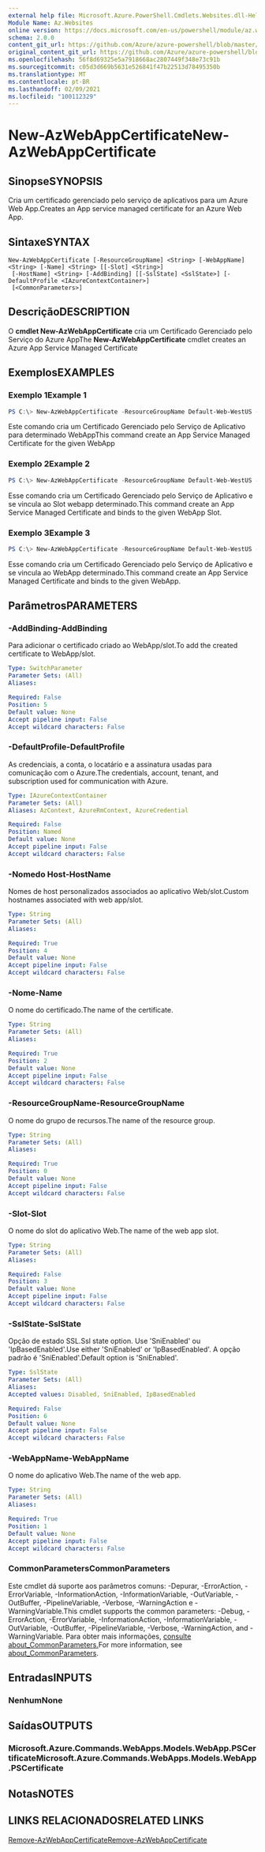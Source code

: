 ```yaml
---
external help file: Microsoft.Azure.PowerShell.Cmdlets.Websites.dll-Help.xml
Module Name: Az.Websites
online version: https://docs.microsoft.com/en-us/powershell/module/az.websites/new-AzWebAppCertificate
schema: 2.0.0
content_git_url: https://github.com/Azure/azure-powershell/blob/master/src/Websites/Websites/help/New-AzWebAppCertificate.md
original_content_git_url: https://github.com/Azure/azure-powershell/blob/master/src/Websites/Websites/help/New-AzWebAppCertificate.md
ms.openlocfilehash: 56f8d69325e5a7918668ac2807449f348e73c91b
ms.sourcegitcommit: c05d3d669b5631e526841f47b22513d78495350b
ms.translationtype: MT
ms.contentlocale: pt-BR
ms.lasthandoff: 02/09/2021
ms.locfileid: "100112329"
---
```

# <span data-ttu-id="af4f0-101">New-AzWebAppCertificate</span><span class="sxs-lookup"><span data-stu-id="af4f0-101">New-AzWebAppCertificate</span></span>

## <span data-ttu-id="af4f0-102">Sinopse</span><span class="sxs-lookup"><span data-stu-id="af4f0-102">SYNOPSIS</span></span>
<span data-ttu-id="af4f0-103">Cria um certificado gerenciado pelo serviço de aplicativos para um Azure Web App.</span><span class="sxs-lookup"><span data-stu-id="af4f0-103">Creates an App service managed certificate for an Azure Web App.</span></span> 

## <span data-ttu-id="af4f0-104">Sintaxe</span><span class="sxs-lookup"><span data-stu-id="af4f0-104">SYNTAX</span></span>

```
New-AzWebAppCertificate [-ResourceGroupName] <String> [-WebAppName] <String> [-Name] <String> [[-Slot] <String>]
 [-HostName] <String> [-AddBinding] [[-SslState] <SslState>] [-DefaultProfile <IAzureContextContainer>]
 [<CommonParameters>]
```

## <span data-ttu-id="af4f0-105">Descrição</span><span class="sxs-lookup"><span data-stu-id="af4f0-105">DESCRIPTION</span></span>
<span data-ttu-id="af4f0-106">O **cmdlet New-AzWebAppCertificate** cria um Certificado Gerenciado pelo Serviço do Azure App</span><span class="sxs-lookup"><span data-stu-id="af4f0-106">The **New-AzWebAppCertificate** cmdlet creates an Azure App Service Managed Certificate</span></span>
## <span data-ttu-id="af4f0-107">Exemplos</span><span class="sxs-lookup"><span data-stu-id="af4f0-107">EXAMPLES</span></span>

### <span data-ttu-id="af4f0-108">Exemplo 1</span><span class="sxs-lookup"><span data-stu-id="af4f0-108">Example 1</span></span>
```powershell
PS C:\> New-AzWebAppCertificate -ResourceGroupName Default-Web-WestUS -WebAppName "ContosoSite" -Name"ContosoCert" -HostName "www.ContosoSite.net"
```

<span data-ttu-id="af4f0-109">Este comando cria um Certificado Gerenciado pelo Serviço de Aplicativo para determinado WebApp</span><span class="sxs-lookup"><span data-stu-id="af4f0-109">This command create an App Service Managed Certificate for the given WebApp</span></span>

### <span data-ttu-id="af4f0-110">Exemplo 2</span><span class="sxs-lookup"><span data-stu-id="af4f0-110">Example 2</span></span>
```powershell
PS C:\> New-AzWebAppCertificate -ResourceGroupName Default-Web-WestUS -WebAppName "ContosoSite" -Name"ContosoCert" -HostName "www.ContosoSite.net" -Slot "test" -AddCertBinding
```

<span data-ttu-id="af4f0-111">Esse comando cria um Certificado Gerenciado pelo Serviço de Aplicativo e se vincula ao Slot webapp determinado.</span><span class="sxs-lookup"><span data-stu-id="af4f0-111">This command create an App Service Managed Certificate and binds to the given WebApp Slot.</span></span>

### <span data-ttu-id="af4f0-112">Exemplo 3</span><span class="sxs-lookup"><span data-stu-id="af4f0-112">Example 3</span></span>
```powershell
PS C:\> New-AzWebAppCertificate -ResourceGroupName Default-Web-WestUS -WebAppName "ContosoSite" -Name"ContosoCert" -HostName "www.ContosoSite.net" -AddBinding
```

<span data-ttu-id="af4f0-113">Esse comando cria um Certificado Gerenciado pelo Serviço de Aplicativo e se vincula ao WebApp determinado.</span><span class="sxs-lookup"><span data-stu-id="af4f0-113">This command create an App Service Managed Certificate and binds to the given WebApp.</span></span>

## <span data-ttu-id="af4f0-114">Parâmetros</span><span class="sxs-lookup"><span data-stu-id="af4f0-114">PARAMETERS</span></span>

### <span data-ttu-id="af4f0-115">-AddBinding</span><span class="sxs-lookup"><span data-stu-id="af4f0-115">-AddBinding</span></span>
<span data-ttu-id="af4f0-116">Para adicionar o certificado criado ao WebApp/slot.</span><span class="sxs-lookup"><span data-stu-id="af4f0-116">To add the created certificate to WebApp/slot.</span></span>

```yaml
Type: SwitchParameter
Parameter Sets: (All)
Aliases:

Required: False
Position: 5
Default value: None
Accept pipeline input: False
Accept wildcard characters: False
```

### <span data-ttu-id="af4f0-117">-DefaultProfile</span><span class="sxs-lookup"><span data-stu-id="af4f0-117">-DefaultProfile</span></span>
<span data-ttu-id="af4f0-118">As credenciais, a conta, o locatário e a assinatura usadas para comunicação com o Azure.</span><span class="sxs-lookup"><span data-stu-id="af4f0-118">The credentials, account, tenant, and subscription used for communication with Azure.</span></span>

```yaml
Type: IAzureContextContainer
Parameter Sets: (All)
Aliases: AzContext, AzureRmContext, AzureCredential

Required: False
Position: Named
Default value: None
Accept pipeline input: False
Accept wildcard characters: False
```

### <span data-ttu-id="af4f0-119">-Nomedo Host</span><span class="sxs-lookup"><span data-stu-id="af4f0-119">-HostName</span></span>
<span data-ttu-id="af4f0-120">Nomes de host personalizados associados ao aplicativo Web/slot.</span><span class="sxs-lookup"><span data-stu-id="af4f0-120">Custom hostnames associated with web app/slot.</span></span>

```yaml
Type: String
Parameter Sets: (All)
Aliases:

Required: True
Position: 4
Default value: None
Accept pipeline input: False
Accept wildcard characters: False
```

### <span data-ttu-id="af4f0-121">-Nome</span><span class="sxs-lookup"><span data-stu-id="af4f0-121">-Name</span></span>
<span data-ttu-id="af4f0-122">O nome do certificado.</span><span class="sxs-lookup"><span data-stu-id="af4f0-122">The name of the certificate.</span></span>

```yaml
Type: String
Parameter Sets: (All)
Aliases:

Required: True
Position: 2
Default value: None
Accept pipeline input: False
Accept wildcard characters: False
```

### <span data-ttu-id="af4f0-123">-ResourceGroupName</span><span class="sxs-lookup"><span data-stu-id="af4f0-123">-ResourceGroupName</span></span>
<span data-ttu-id="af4f0-124">O nome do grupo de recursos.</span><span class="sxs-lookup"><span data-stu-id="af4f0-124">The name of the resource group.</span></span>

```yaml
Type: String
Parameter Sets: (All)
Aliases:

Required: True
Position: 0
Default value: None
Accept pipeline input: False
Accept wildcard characters: False
```

### <span data-ttu-id="af4f0-125">-Slot</span><span class="sxs-lookup"><span data-stu-id="af4f0-125">-Slot</span></span>
<span data-ttu-id="af4f0-126">O nome do slot do aplicativo Web.</span><span class="sxs-lookup"><span data-stu-id="af4f0-126">The name of the web app slot.</span></span>

```yaml
Type: String
Parameter Sets: (All)
Aliases:

Required: False
Position: 3
Default value: None
Accept pipeline input: False
Accept wildcard characters: False
```

### <span data-ttu-id="af4f0-127">-SslState</span><span class="sxs-lookup"><span data-stu-id="af4f0-127">-SslState</span></span>
<span data-ttu-id="af4f0-128">Opção de estado SSL.</span><span class="sxs-lookup"><span data-stu-id="af4f0-128">Ssl state option.</span></span>
<span data-ttu-id="af4f0-129">Use 'SniEnabled' ou 'IpBasedEnabled'.</span><span class="sxs-lookup"><span data-stu-id="af4f0-129">Use either 'SniEnabled' or 'IpBasedEnabled'.</span></span>
<span data-ttu-id="af4f0-130">A opção padrão é 'SniEnabled'.</span><span class="sxs-lookup"><span data-stu-id="af4f0-130">Default option is 'SniEnabled'.</span></span>

```yaml
Type: SslState
Parameter Sets: (All)
Aliases:
Accepted values: Disabled, SniEnabled, IpBasedEnabled

Required: False
Position: 6
Default value: None
Accept pipeline input: False
Accept wildcard characters: False
```

### <span data-ttu-id="af4f0-131">-WebAppName</span><span class="sxs-lookup"><span data-stu-id="af4f0-131">-WebAppName</span></span>
<span data-ttu-id="af4f0-132">O nome do aplicativo Web.</span><span class="sxs-lookup"><span data-stu-id="af4f0-132">The name of the web app.</span></span>

```yaml
Type: String
Parameter Sets: (All)
Aliases:

Required: True
Position: 1
Default value: None
Accept pipeline input: False
Accept wildcard characters: False
```

### <span data-ttu-id="af4f0-133">CommonParameters</span><span class="sxs-lookup"><span data-stu-id="af4f0-133">CommonParameters</span></span>
<span data-ttu-id="af4f0-134">Este cmdlet dá suporte aos parâmetros comuns: -Depurar, -ErrorAction, -ErrorVariable, -InformationAction, -InformationVariable, -OutVariable, -OutBuffer, -PipelineVariable, -Verbose, -WarningAction e -WarningVariable.</span><span class="sxs-lookup"><span data-stu-id="af4f0-134">This cmdlet supports the common parameters: -Debug, -ErrorAction, -ErrorVariable, -InformationAction, -InformationVariable, -OutVariable, -OutBuffer, -PipelineVariable, -Verbose, -WarningAction, and -WarningVariable.</span></span> <span data-ttu-id="af4f0-135">Para obter mais informações, [consulte about_CommonParameters.](http://go.microsoft.com/fwlink/?LinkID=113216)</span><span class="sxs-lookup"><span data-stu-id="af4f0-135">For more information, see [about_CommonParameters](http://go.microsoft.com/fwlink/?LinkID=113216).</span></span>

## <span data-ttu-id="af4f0-136">Entradas</span><span class="sxs-lookup"><span data-stu-id="af4f0-136">INPUTS</span></span>

### <span data-ttu-id="af4f0-137">Nenhum</span><span class="sxs-lookup"><span data-stu-id="af4f0-137">None</span></span>

## <span data-ttu-id="af4f0-138">Saídas</span><span class="sxs-lookup"><span data-stu-id="af4f0-138">OUTPUTS</span></span>

### <span data-ttu-id="af4f0-139">Microsoft.Azure.Commands.WebApps.Models.WebApp.PSCertificate</span><span class="sxs-lookup"><span data-stu-id="af4f0-139">Microsoft.Azure.Commands.WebApps.Models.WebApp.PSCertificate</span></span>

## <span data-ttu-id="af4f0-140">Notas</span><span class="sxs-lookup"><span data-stu-id="af4f0-140">NOTES</span></span>

## <span data-ttu-id="af4f0-141">LINKS RELACIONADOS</span><span class="sxs-lookup"><span data-stu-id="af4f0-141">RELATED LINKS</span></span>
[<span data-ttu-id="af4f0-142">Remove-AzWebAppCertificate</span><span class="sxs-lookup"><span data-stu-id="af4f0-142">Remove-AzWebAppCertificate</span></span>](./Remove-AzWebAppCertificate.md)